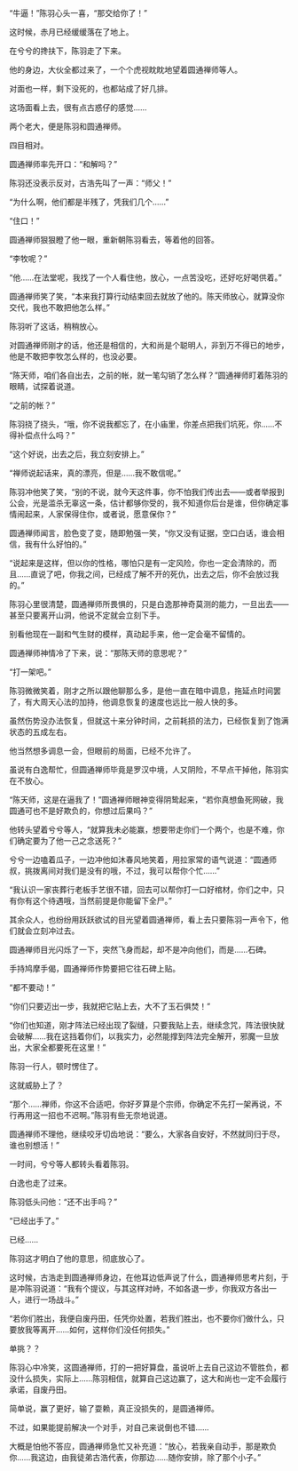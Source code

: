 “牛逼！”陈羽心头一喜，“那交给你了！”

这时候，赤月已经缓缓落在了地上。

在兮兮的搀扶下，陈羽走了下来。

他的身边，大伙全都过来了，一个个虎视眈眈地望着圆通禅师等人。

对面也一样，剩下没死的，也都站成了好几排。

这场面看上去，很有点古惑仔的感觉……

两个老大，便是陈羽和圆通禅师。

四目相对。

圆通禅师率先开口：“和解吗？”

陈羽还没表示反对，古浩先叫了一声：“师父！”

“为什么啊，他们都是半残了，凭我们几个……”

“住口！”

圆通禅师狠狠瞪了他一眼，重新朝陈羽看去，等着他的回答。

“李牧呢？”

“他……在法堂呢，我找了一个人看住他，放心，一点苦没吃，还好吃好喝供着。”

圆通禅师笑了笑，“本来我打算行动结束回去就放了他的。陈天师放心，就算没你交代，我也不敢把他怎么样。”

陈羽听了这话，稍稍放心。

对圆通禅师刚才的话，他还是相信的，大和尚是个聪明人，非到万不得已的地步，他是不敢把李牧怎么样的，也没必要。

“陈天师，咱们各自出去，之前的帐，就一笔勾销了怎么样？”圆通禅师盯着陈羽的眼睛，试探着说道。

“之前的帐？”

陈羽挠了挠头，“哦，你不说我都忘了，在小庙里，你差点把我们坑死，你……不得补偿点什么吗？”

“这个好说，出去之后，我立刻安排上。”

“禅师说起话来，真的漂亮，但是……我不敢信呢。”

陈羽冲他笑了笑，“别的不说，就今天这件事，你不怕我们传出去——或者举报到公会，光是滥杀无辜这一条，估计都够你受的，我不知道你后台是谁，但你确定事情闹起来，人家保得住你，或者说，愿意保你？”

圆通禅师闻言，脸色变了变，随即勉强一笑，“你又没有证据，空口白话，谁会相信，我有什么好怕的。”

“说起来是这样，但以你的性格，哪怕只是有一定风险，你也一定会清除的，而且……直说了吧，你我之间，已经成了解不开的死仇，出去之后，你不会放过我的。”

陈羽心里很清楚，圆通禅师所畏惧的，只是白逸那神奇莫测的能力，一旦出去——甚至只要离开山洞，他说不定就会立刻下手。

别看他现在一副和气生财的模样，真动起手来，他一定会毫不留情的。

圆通禅师神情冷了下来，说：“那陈天师的意思呢？”

“打一架吧。”

陈羽微微笑着，刚才之所以跟他聊那么多，是他一直在暗中调息，拖延点时间罢了，有大周天心法的加持，他调息恢复的速度也远比一般人快的多。

虽然伤势没办法恢复，但就这十来分钟时间，之前耗损的法力，已经恢复到了饱满状态的五成左右。

他当然想多调息一会，但眼前的局面，已经不允许了。

虽说有白逸帮忙，但圆通禅师毕竟是罗汉中境，人又阴险，不早点干掉他，陈羽实在不放心。

“陈天师，这是在逼我了！”圆通禅师眼神变得阴鸷起来，“若你真想鱼死网破，我圆通可也不是好欺负的，你想过后果吗？”

他转头望着兮兮等人，“就算我未必能赢，想要带走你们一个两个，也是不难，你们确定要为了他一己之念送死？”

兮兮一边嗑着瓜子，一边冲他如沐春风地笑着，用拉家常的语气说道：“圆通师叔，挑拨离间对我们是没有的哦，不过，我可以帮你个忙……”

“我认识一家丧葬行老板手艺很不错，回去可以帮你打一口好棺材，你们之中，只有你有这个待遇哦，当然前提是你能留下全尸。”

其余众人，也纷纷用跃跃欲试的目光望着圆通禅师，看上去只要陈羽一声令下，他们就会立刻冲过去。

圆通禅师目光闪烁了一下，突然飞身而起，却不是冲向他们，而是……石碑。

手持鸠摩手偈，圆通禅师作势要把它往石碑上贴。

“都不要动！”

“你们只要迈出一步，我就把它贴上去，大不了玉石俱焚！”

“你们也知道，刚才阵法已经出现了裂缝，只要我贴上去，继续念咒，阵法很快就会破解……我在这挡着你们，以我实力，必然能撑到阵法完全解开，邪魔一旦放出，大家全都要死在这里！”

陈羽一行人，顿时愣住了。

这就威胁上了？

“那个……禅师，你这不合适吧，你好歹算是个宗师，你确定不先打一架再说，不行再用这一招也不迟啊。”陈羽有些无奈地说道。

圆通禅师不理他，继续咬牙切齿地说：“要么，大家各自安好，不然就同归于尽，谁也别想活！”

一时间，兮兮等人都转头看着陈羽。

白逸也走了过来。

陈羽低头问他：“还不出手吗？”

“已经出手了。”

已经……

陈羽这才明白了他的意思，彻底放心了。

这时候，古浩走到圆通禅师身边，在他耳边低声说了什么，圆通禅师思考片刻，于是冲陈羽说道：“我有个提议，与其这样对峙，不如各退一步，你我双方各出一人，进行一场战斗。”

“若你们胜出，我便自废丹田，任凭你处置，若我们胜出，也不要你们做什么，只要放我等离开……如何，这样你们没任何损失。”

单挑？？

陈羽心中冷笑，这圆通禅师，打的一把好算盘，虽说听上去自己这边不管胜负，都没什么损失，实际上……陈羽相信，就算自己这边赢了，这大和尚也一定不会履行承诺，自废丹田。

简单说，赢了更好，输了耍赖，真正没损失的，是圆通禅师。

不过，如果能提前解决一个对手，对自己来说倒也不错……

大概是怕他不答应，圆通禅师急忙又补充道：“放心，若我亲自动手，那是欺负你……我这边，由我徒弟古浩代表，你那边……随你安排，除了那个小子。”
